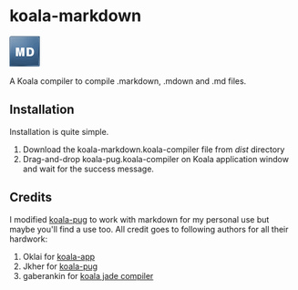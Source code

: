 koala-markdown
==============

![koala-markdown](https://github.com/benrutlandweb/koala-markdown/blob/master/markdown.png)

A Koala compiler to compile .markdown, .mdown and .md files.

Installation
------------

Installation is quite simple.

1. Download the koala-markdown.koala-compiler file from _dist_ directory
2. Drag-and-drop koala-pug.koala-compiler on Koala application window and wait for the success message.


Credits
-------

I modified [koala-pug](https://github.com/jkher/koala-pug) to work with markdown for my personal use but maybe you'll find a use too. All credit goes to following authors for all their hardwork:

1. Oklai for [koala-app](http://koala-app.com)
2. Jkher for [koala-pug](https://github.com/jkher/koala-pug)
3. gaberankin for [koala jade compiler](https://github.com/gaberankin/koala-jade)
